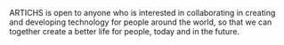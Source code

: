 ARTICHS is open to anyone who is interested in collaborating in creating and developing technology for people around the world, so that we can together create a better life for people, today and in the future.
